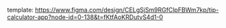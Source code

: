 template:
https://www.figma.com/design/CELgSjSm9RGfClpFBWm7kp/tip-calculator-app?node-id=0-138&t=fKtfAoKRDutvS4d1-0
